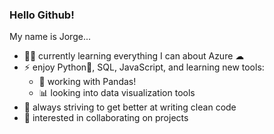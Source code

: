 ### Hello Github!

My name is Jorge...

- 👨‍💻 currently learning everything I can about Azure ☁
- ⚡ enjoy Python🐍, SQL, JavaScript, and learning new tools:
  - 🐼 working with Pandas!
  - 📊 looking into data visualization tools
- 💬 always striving to get better at writing clean code
- 🤝 interested in collaborating on projects
